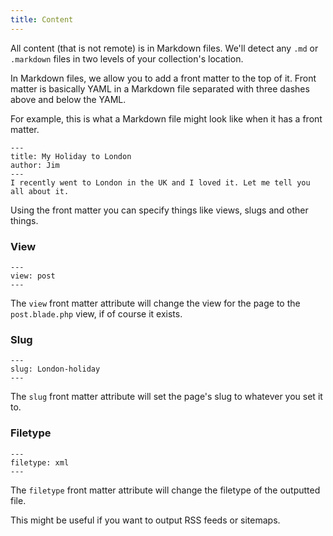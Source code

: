 ```yaml
---
title: Content
---
```


All content (that is not remote) is in Markdown files. We'll detect any `.md` or `.markdown` files in two levels of your collection's location. 

In Markdown files, we allow you to add a front matter to the top of it. Front matter is basically YAML in a Markdown file separated with three dashes above and below the YAML.

For example, this is what a Markdown file might look like when it has a front matter.

```
---
title: My Holiday to London
author: Jim
---
I recently went to London in the UK and I loved it. Let me tell you all about it.
```

Using the front matter you can specify things like views, slugs and other things.

### View
```
---
view: post
---
```

The `view` front matter attribute will change the view for the page to the `post.blade.php` view, if of course it exists.

### Slug
```
---
slug: London-holiday
---
```

The `slug` front matter attribute will set the page's slug to whatever you set it to.

### Filetype
```
---
filetype: xml
---
```

The `filetype` front matter attribute will change the filetype of the outputted file.

This might be useful if you want to output RSS feeds or sitemaps.